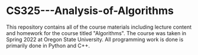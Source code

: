 # CS325---Analysis-of-Algorithms
This repository contains all of the course materials including lecture content and homework for the course titled "Algorithms". The course was taken in Spring 2022 at Oregon State University. All programming work is done is primarily done in Python and C++.
